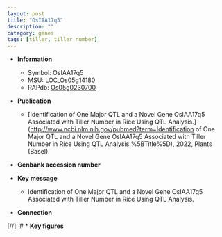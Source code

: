 ```yaml
---
layout: post
title: "OsIAA17q5"
description: ""
category: genes
tags: [tiller, tiller number]
---
```


* **Information**  
    + Symbol: OsIAA17q5  
    + MSU: [LOC_Os05g14180](http://rice.uga.edu/cgi-bin/ORF_infopage.cgi?orf=LOC_Os05g14180)  
    + RAPdb: [Os05g0230700](http://rapdb.dna.affrc.go.jp/viewer/gbrowse_details/irgsp1?name=Os05g0230700)  

* **Publication**  
    + [Identification of One Major QTL and a Novel Gene OsIAA17q5 Associated with Tiller Number in Rice Using QTL Analysis.](http://www.ncbi.nlm.nih.gov/pubmed?term=Identification of One Major QTL and a Novel Gene OsIAA17q5 Associated with Tiller Number in Rice Using QTL Analysis.%5BTitle%5D), 2022, Plants (Basel).

* **Genbank accession number**  

* **Key message**  
    + Identification of One Major QTL and a Novel Gene OsIAA17q5 Associated with Tiller Number in Rice Using QTL Analysis.

* **Connection**  

[//]: # * **Key figures**  


